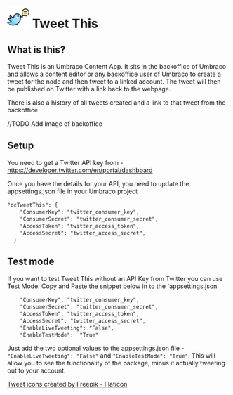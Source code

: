 # <img src="tweet.png" alt="Tweet Icon" width="50"/> Tweet This 
## What is this? 

Tweet This is an Umbraco Content App.
It sits in the backoffice of Umbraco and allows a content editor or any backoffice user of Umbraco to create a tweet for the node and then tweet to a linked account. The tweet will then be published on Twitter with a link back to the webpage.

There is also a history of all tweets created and a link to that tweet from the backoffice. 

//TODO Add image of backoffice


## Setup
You need to get a Twitter API key from - https://developer.twitter.com/en/portal/dashboard

Once you have the details for your API, you need to update the appsettings.json file in your Umbraco project
```
"ocTweetThis": {
    "ConsumerKey": "twitter_consumer_key",
    "ConsumerSecret": "twitter_consumer_secret",
    "AccessToken": "twitter_access_token",
    "AccessSecret": "twitter_access_secret",
  }
 ```

## Test mode

If you want to test Tweet This without an API Key from Twitter you can use Test Mode. Copy and Paste the snippet below in to the `appsettings.json
```
    "ConsumerKey": "twitter_consumer_key",
    "ConsumerSecret": "twitter_consumer_secret",
    "AccessToken": "twitter_access_token",
    "AccessSecret": "twitter_access_secret",
    "EnableLiveTweeting": "False",
    "EnableTestMode":  "True"
```

Just add the two optional values to the appsettings.json file - `"EnableLiveTweeting": "False"` and `"EnableTestMode": "True"`. This will allow you to see the functionality of the package, minus it actually tweeting out to your account. 


<a href="https://www.flaticon.com/free-icons/tweet" title="tweet icons">Tweet icons created by Freepik - Flaticon</a>

